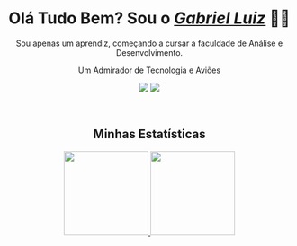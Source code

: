 
<h1 align="center">Olá Tudo Bem? Sou o <a href="https://www.linkedin.com/in/gabrielxyz/"><i>Gabriel Luiz</i></a> 🧙‍♂️</h1>

<p align="center"> Sou apenas um aprendiz, começando a cursar a faculdade de Análise e Desenvolvimento.</p>
<p align="center">Um Admirador de Tecnologia e Aviões</p>

</div>

<!-- =
=
=
Espaço Reservado Para Futuras Linguagens Trabalhadas
=
=
= -->

<div align="center"> 

<a href="https://www.instagram.com/glsilv.a/" target="_blank"><img src="https://img.shields.io/badge/Instagram-E4405F?style=for-the-badge&logo=instagram&logoColor=white" target="_blank"></a>
<a href="https://www.linkedin.com/in/teycol/" target="_blank"><img src="https://img.shields.io/badge/LinkedIn-0077B5?style=for-the-badge&logo=linkedin&logoColor=white" target="_blank"></a>

</div>

<br><h2 align="center">Minhas Estatísticas</h2>

<div align="center">

 <a href="https://github.com/Teycol">
 <img height="150em" src="https://github-readme-stats.vercel.app/api?username=Teycol&show_icons=true&theme=outrun">
 <img height="150em" src="https://github-readme-stats.vercel.app/api/top-langs/?username=Teycol&layout=compact&langs_count=7&theme=outrun"/> </a>

</div>
